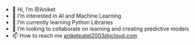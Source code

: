 - 👋 Hi, I’m @Aniket
- 👀 I’m interested in AI and Machine Learning
- 🌱 I’m currently learning Python Libraries
- 💞️ I’m looking to collaborate on learning and creating predictive models
- 📫 How to reach me aniketpatel2003@icloud.com

<!---
Aniket25042003/Aniket25042003 is a ✨ special ✨ repository because its `README.md` (this file) appears on your GitHub profile.
You can click the Preview link to take a look at your changes.
--->
